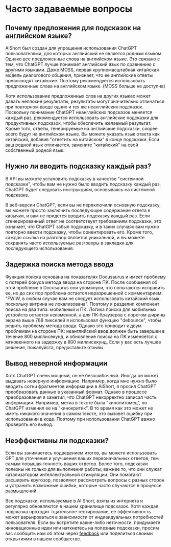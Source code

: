 # Часто задаваемые вопросы

## Почему предложения для подсказок на английском языке?

AiShort был создан для упрощения использования ChatGPT пользователями, для которых английский не является родным языком. Однако все предложенные слова на английском языке. Это связано с тем, что ChatGPT лучше понимает английский язык по сравнению с другими языками. Даже MOSS, первая крупномасштабная китайская модель диалогового общения, признает, что ее английские ответы превосходят китайские. Поэтому рекомендуется использовать предложенные слова на английском языке. (MOSS больше не доступна)

Хотя использование предложенных слов на других языках может давать неплохие результаты, результаты могут значительно отличаться при повторном вводе одних и тех же неанглийских подсказок. Поскольку понимание ChatGPT неанглийских подсказок меняется каждый раз, рекомендуется использовать английские подсказки для продуктивных подсказок, чтобы обеспечить желаемый результат. Кроме того, ответы, генерируемые на английские подсказки, скорее всего будут на английском языке. Вы можете указать язык ответа как китайский, добавив "ответить на китайском" в конце подсказки. Если ваш родной язык отличается, замените "китайский" на свой собственный родной язык.

## Нужно ли вводить подсказку каждый раз?

В API вы можете установить подсказку в качестве "системной подсказки", чтобы вам не нужно было вводить подсказку каждый раз. ChatGPT будет следовать инструкциям, основываясь на системной подсказке.

В веб-версии ChatGPT, если вы не переключили основную подсказку, вы можете просто заключить последующее содержание ответа в кавычки, и вам не придется вводить подсказку каждый раз. Если сгенерированный ответ не соответствует требованиям подсказки, это означает, что ChatGPT забыл подсказку, и в таких случаях вам нужно повторно ввести подсказку, чтобы ориентировать его. Кроме того, каждая ссылка на разговор является уникальной, и вы можете сохранять часто используемые разговоры в закладки для последующего использования.

## Задержка поиска метода ввода

Функция поиска основана на показателях Docusaurus и имеет проблему с потерей фокуса метода ввода на стороне ПК. После сообщения об этой проблеме в Docusaurus они упомянули, что попытаются исправить ее, но до сих пор проблема остается неразрешенной с комментарием: "FWIW, в любом случае вам не следует использовать китайский язык, поскольку витрина не локализована". Поэтому я разделил компонент поиска на два типа: мобильный и ПК. Логика поиска для мобильных устройств остается неизменной, а для ПК-браузеров с порогом ширины экрана выше 768 пикселей я использовал функцию "debounce", чтобы решить проблему метода ввода. Однако это приводит к двум проблемам на стороне ПК: неанглийский ввод должен быть завершен в течение 800 миллисекунд, и обновление поиска на ПК изменяется с мгновенного на задержку в 800 миллисекунд. Если у вас есть лучшее решение, пожалуйста, предоставьте отзывы.

## Вывод неверной информации

Хотя ChatGPT очень мощный, он не безошибочный. Иногда он может выдавать неверную информацию. Например, когда мне нужно было вводить сотни фрагментов информации в AiShort, я просил ChatGPT преобразовать данные в указанный формат. Однако в процессе преобразования я заметил, что ChatGPT некорректно записал часть информации. Например, метка в тексте была "кинопитомец", но ChatGPT изменил ее на "кинокритик". В то время как это может не иметь никакого значения в самом тексте, это вызовет ошибку при использовании в коде. Поэтому при использовании ChatGPT важно проверять его вывод.

## Неэффективны ли подсказки?

Если вы занимаетесь подведением итогов, вы можете использовать GPT для уточнения и улучшения ваших первоначальных ответов, тем самым повышая точность ваших ответов. Более того, подсказки полезны не только для выполнения работы; важнее то, что они служат катализатором интеллектуальной стимуляции. Они помогают расширить кругозор, позволяют рассмотреть вопросы с разных сторон и устранить возможные ошибки, которые часто случаются в процессе размышлений.

Все подсказки, используемые в AI Short, взяты из интернета и регулярно обновляются в нашем хранилище подсказок. Хотя каждая подсказка проходит тщательное тестирование, ее эффективность может варьироваться в зависимости от индивидуальных потребностей пользователя. Если вы встретите какие-либо неточности, придумаете инновационные идеи или наткнетесь на полезные подсказки, просим вас сообщить нам об этом через [feedback](/feedback) или поделиться своими открытиями в нашем сообществе.
